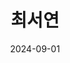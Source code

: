 ---
# Leave the homepage title empty to use the site title
title: 최서연
date: 2024-09-01
type: landing
description: "메디컬 AI와 컴퓨터공학을 연구하는 최서연의 홈페이지"
keywords: ["최서연", "전북대", "메디컬 AI", "컴퓨터공학"]
draft: false

sections:

  - block: features
    content:
      title: "<span style='font-size:70%, font-family: \"Dancing Script\", cursive;'>seoharu.github.io</span>"
      text: |
        <br><span class="justified-text">
          컴퓨터공학부 학부생이자 메디컬AI 연계전공생입니다. 의료 인공지능 관련 연구실 학부연구생으로서 메디컬AI 분야의 연구와 프로젝트를 수행하고 있습니다. 좋아하는 것들로 일상을 채우고 발전하려 끊임없이 노력하는, 하고 싶은 것들은 다 해야 직성이 풀리는 사람입니다. 앞으로도 메디컬AI 연구를 수행하며 특히 뇌신경 분야에서 독보적인 능력을 가진 전문가가 되고 싶습니다.
        </span> <br><br>

        {{% cta cta_link="./about/" cta_text="더 알아보기 →" 
        class="justified-cta" %}}



  - block: slider
    content:
      slides:
      - title: <span style="font-size:90%;">Home</span>
        content: |-
          <span style="font-size:70%"> 최서연의 홈페이지 [seoharu.github.io]에 오신 것을 환영합니다!
          <br> image creidt: photo by me </span>
        align: center
        background:
          image:
            filename: me.png
            filters:
              brightness: 0.4
          position: center
          color: '#000'
        link:
          icon: house-user
          icon_pack: fas
          text: <span style="font-size:60%">Preview</span>
          text-color: '#000'
          url: 'https://seoharu.github.io/'
      - title: <span style="font-size:90%;">About</span>
        content: |- 
          <span style="font-size:70%">홈페이지 메뉴, 서브 메뉴의 요약본입니다. 
            <br> image credit: photo by me
          </span>
        align: center
        background:
          image:
            filename: me.png
            filters:
              brightness: 0.4
          position: center
          color: '#000'
        link:
          icon: address-card
          icon_pack: fas
          text: <span style="font-size:60%">About</span>
          text-color: '#000'
          url: about

      - title: <span style="font-size:90%">Research</span>
        content: |- 
          <span style="font-size:70%">의료 인공지능 랩실 학부연구생으로서 수행하는 저의 연구 과제와 연구 분야에 대한 내용입니다. <br> image credit: <a href="https://unsplash.com/" target="_blank"><strong>Unsplash</strong></a> </span>
            
        align: center
        background:
          image:
            filename: medical.jpg
            filters:
              brightness: 0.4
          fit: cover
          brightness: 0.4
          position: center
          color: '#000'
          
        link:
          icon: book-open
          icon_pack: fas
          text: <span style="font-size:60%">Research</span>
          text-color: '#000'
          url: research
        

      - title: <span style="font-size:90%">Medical AI</span>
        content: |-
          <span style="font-size:70%">의료 인공지능 랩실 학부연구생 <br>
            image credit: <a href="https://unsplash.com/" target="_blank"><strong>Unsplash</strong></a>
          </span>
        align: center
        background:
          image:
            filename: lab.jpg
            filters:
              brightness: 0.4
          position: center
          color: '#000'
        link:
          icon: tags
          icon_pack: fas
          text: <span style="font-size:60%">MacsLAB</span>
          text-color: '#000'
          url: https://jbnu.macs.or.kr/

      - title: <span style="font-size:90%">Projects</span>
        content: |-
          <span style="font-size:70%">제가 개인적으로 수행한 [Side], 수업 과제로 수행한 [Course], 협력하여 진행한 [Collaboration] 프로젝트들을 소개합니다. 개발과 데이터 과학, 메디컬AI 관련 프로젝트들이 많습니다. <br>
            image credit: <a href="https://unsplash.com/" target="_blank"><strong>Unsplash</strong></a>
          </span>

            
        align: center
        background:
          image:
            filename: project.jpg
            filters:
              brightness: 0.4
          position: center
          color: '#000'
        link:
          icon: laptop
          icon_pack: fas
          text: <span style="font-size:60%">Projects</span>
          text-color: '#000'
          url: projects

      - title: <span style="font-size:90%">Activity</span>
        content: |-
          <span style="font-size:70%">여러 동아리 활동, 수상 내역과 자격증, 여러 다양한 경험들에 대한 내용입니다. <br> 주요 내용에는 AUEA 파견 - 말레이시아 교환학생 경험이 있습니다.<br>
            image credit: <a href="https://unsplash.com/" target="_blank"><strong>Unsplash</strong></a>
          </span>
        align: center
        background:
          image:
            filename: malaysia.jpg
            filters:
              brightness: 0.4
          position: center
          color: '#000'
        link:
          icon: list-check
          icon_pack: fas
          text: <span style="font-size:60%">Activity</span>
          text-color: '#000'
          url: activity

      - title: <span style="font-size:90%;">Personal</span>
        content: |- 
          <span style="font-size:70%">[Event]에는 요즘 이슈들을, [ETC]에는 제가 좋아하는 것들의 목록을 적어뒀습니다. <br> [Blog]에는 제 블로그 글 중 일부를 가져왔습니다. <br> image credit: photo by me
          </span>
        align: center
        background:
          image:
            filename: me.png
            filters:
              brightness: 0.4
          position: center
          color: '#000'
        link:
          icon: blog
          icon_pack: fas
          text: <span style="font-size:60%">Personal</span>
          text-color: '#000'
          url: personal
      - title: <span style="font-size:90%;">Contact</span>
        content: |-
          <span style="font-size:70%">Interested in SEOYEON?
          <br> image credit: photo by me
          </span>
        align: center
        background:
          image:
            filename: me.png
            filters:
              brightness: 0.4
          position: center
          color: '#000'
        link:
          icon: envelope
          icon_pack: fas
          text: <span style="font-size:60%">Contact!</span>
          text-color: '#000'
          url: Contact

    design:
      # Slide height is automatic unless you force a specific height (e.g. '400px')
      slide_height: '350px'
      slide_width: '100px'
      is_fullscreen: false
      # Automatically transition through slides?
      loop: true
      # Duration of transition between slides (in ms)
      interval: 3000


  - block: features
    id: features
    content:
      title: <span style="font-size:75%">My Interests</span>
      text: 저는 좋아하는 것들로 일상을 채우고, 발전하고 싶어하는 사람입니다.<br><br><br><br>
      items:
        - name: Brain, Medical Science
          icon: brain
          icon_pack: fas
          description: <span style="font-size:90%;"> <span class="justified-text"> 의과학, 의공학, 뇌 전반에 관심이 많습니다. </span></span><br><br>
        - name: 인공지능(AI)
          icon: microchip
          icon_pack: fas
          description: <span style="font-size:90%;"> <span class="justified-text"> 인간의 뇌에서 일어나는 직관을 어떻게 AI 모델에 적용시킬 수 있을지 생각합니다. </spn></span><br><br>
        - name: Medical AI
          icon: laptop-medical
          icon_pack: fas
          description:  <span style="font-size:90%;"> <span class="justified-text"> AI에서도 Medical AI 분야 위주로, 특히 뇌공학 분야에 AI 기술 적용해 뇌의 여러 비밀을 밝혀내고 싶습니다. 메디컬AI 연게 전공을 하고 있고 관련 랩실에서 학부 연구생으로 있습니다. </span></span><br><br>
        - name: Data Science
          icon: chart-line
          icon_pack: fas
          description: <span style="font-size:90%;"><span class="justified-text"> 여러 분야의 데이터를 분석하고 모델링하는 것에 관심 있습니다.</spn></span><br><br>
        - name: 개발 
          icon: laptop-code
          icon_pack: fas
          description: <span style="font-size:90%;"> <span class="justified-text"> 현재는 Litmus Renewal Project 유지보수와 Reader test 웹페이지 제작 개발을 수행하고 있습니다.</span></span><br><br>
        - name: Algorithm
          icon: sitemap
          icon_pack: fas
          description: <span style="font-size:90%;"> <span class="justified-text"> 어쩌다 보니 알고리즘을 꾸준히 하고 있습니다. </spn></span><br><br>
        - name: Experience
          icon: globe
          icon_pack: fas
          description:  <span style="font-size:90%;"> <span class="justified-text"> 경험을 중시합니다. 여러 분야에 관심이 많아 교환학생, 동아리 부회장 등 여러 다양한 경험을 했습니다.</span> </span><br><br>
        - name: Book
          icon: book
          icon_pack: fas
          description:  <span style="font-size:90%;"> <span class="justified-text"> 책이라는 물성 자체를 좋아합니다. 독서는 저에게 취미보다 일상에 가깝습니다.</span> </span><br><br>
        - name: Travel
          icon: passport
          icon_pack: fas
          description:  <span style="font-size:90%;"> <span class="justified-text"> 여행 다니는 것을 좋아합니다. 버뮤다 삼각지대, 세렝게티 등 여러 신비로운 곳들과 우주에까지 가닿고 싶습니다.</span> </span><br><br>

  - block: collection
    content:
      id: section-1
      title: Research Projects
      subtitle:
      text:
      count: 30
      offset: 0
      order: desc
      filters:
        folders:
          - researchproject
          - 
    design:
      view: compact
      columns: '2'

  - block: collection
    content:
      id: section-2
      title: Projects
      subtitle:
      text:
      count: 30
      offset: 0
      order: desc
      filters:
        folders:
          - collaborate
          - side
          - course
    design:
      view: card
      columns: '2'
  

  - block: collection
    content:
      id: section-3
      title: Experiences
      subtitle:
      text:
      count: 30
      offset: 0
      order: desc
      filters:
        folders:
          - activity
    design:
      view: showcase
      columns: '4'
      css_style: "display: math"
        
        
  - block: markdown
    content:
      title:
      subtitle:
      text: |
        {{% cta cta_link="./about/" cta_text="더 알아보기 →" 
        class="justified-cta" %}}
    design:
      columns: '1'
      css_style: "text-align: center;"

---